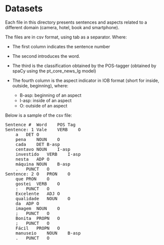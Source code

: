 # Datasets

Each file in this directory presents sentences and aspects related to a different domain (camera, hotel, book and smartphone).

The files are in csv format, using tab as a separator. Where:

- The first column indicates the sentence number

- The second introduces the word.

- The third is the classification obtained by the POS-tagger (obtained by spaCy using the pt_core_news_lg model)

- The fourth column is the aspect indicator in IOB format (short for inside, outside, beginning), where:
    - B-asp: beginning of an aspect
    - I-asp: inside of an aspect
    - O: outside of an aspect

Below is a sample of the csv file:

<pre>
Sentence #	Word	POS	Tag
Sentence: 1	Vale	VERB	O
	a	DET	O
	pena	NOUN	O
	cada	DET	B-asp
	centavo	NOUN	I-asp
	investido	VERB	I-asp
	nesta	ADP	O
	máquina	NOUN	B-asp
	.	PUNCT	O
Sentence: 2	O	PRON	O
	que	PRON	O
	gostei	VERB	O
	:	PUNCT	O
	Excelente	ADJ	O
	qualidade	NOUN	O
	da	ADP	O
	imagem	NOUN	O
	;	PUNCT	O
	Bonita	PROPN	O
	;	PUNCT	O
	Fácil	PROPN	O
	manuseio	NOUN	B-asp
	.	PUNCT	O
    </pre>